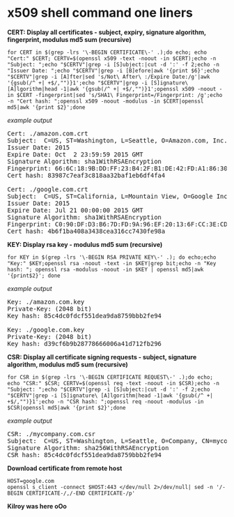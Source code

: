 # x509 shell command one liners

**CERT: Display all certificates - subject, expiry, signature algorithm, fingerprint, modulus md5 sum (recursive)**

```
for CERT in $(grep -lrs '\-BEGIN CERTIFICATE\-' .);do echo; echo "Cert:" $CERT; CERTV=$(openssl x509 -text -noout -in $CERT);echo -n "Subject: ";echo "$CERTV"|grep -i [S]ubject:|cut -d ':' -f 2;echo -n "Issuer Date: ";echo "$CERTV"|grep -i [B]efore|awk '{print $6}';echo "$CERTV"|grep -i [A]fter|sed 's/Not\ After\ :/Expire Date:/g'|awk '{gsub(/^ +| +$/,"")}1';echo "$CERTV"|grep -i [S]ignature\ [A]lgorithm|head -1|awk '{gsub(/^ +| +$/,"")}1';openssl x509 -noout -in $CERT -fingerprint|sed 's/SHA1\ Fingerprint=/Fingerprint: /g';echo -n "Cert hash: ";openssl x509 -noout -modulus -in $CERT|openssl md5|awk '{print $2}';done
```

*example output*
<pre>
Cert: ./amazon.com.crt
Subject:  C=US, ST=Washington, L=Seattle, O=Amazon.com, Inc., CN=www.amazon.com
Issuer Date: 2015
Expire Date: Oct  2 23:59:59 2015 GMT
Signature Algorithm: sha1WithRSAEncryption
Fingerprint: 66:6C:18:9B:DD:FF:23:B4:2F:B1:DE:42:FD:A1:86:30:36:D5:70:6D
Cert hash: 83987c7eaf3c818aa32baf1eb6df4fa4

Cert: ./google.com.crt
Subject:  C=US, ST=California, L=Mountain View, O=Google Inc, CN=*.google.com
Issuer Date: 2015
Expire Date: Jul 21 00:00:00 2015 GMT
Signature Algorithm: sha1WithRSAEncryption
Fingerprint: C0:90:DF:D3:B6:7D:FD:9A:96:EF:20:13:6F:CC:3E:CD:D1:60:A5:45
Cert hash: 4b6f1ba408a3438cea316cc7430fe98a
</pre>

**KEY: Display rsa key - modulus md5 sum (recursive)**

```
for KEY in $(grep -lrs '\-BEGIN RSA PRIVATE KEY\-' .); do echo;echo "Key:" $KEY;openssl rsa -noout -text -in $KEY|grep bit;echo -n "Key hash: "; openssl rsa -modulus -noout -in $KEY | openssl md5|awk '{print$2}'; done
```

*example output*
<pre>
Key: ./amazon.com.key
Private-Key: (2048 bit)
Key hash: 85c4dc0fdcf551dea9da8759bbb2fe94

Key: ./google.com.key
Private-Key: (2048 bit)
Key hash: d39cf6b9b28778666006a41d712fb296
</pre>

**CSR: Display all certificate signing requests - subject, signature algorithm, modulus md5 sum (recursive)**

```
for CSR in $(grep -lrs '\-BEGIN CERTIFICATE REQUEST\-' .);do echo; echo "CSR:" $CSR; CERTV=$(openssl req -text -noout -in $CSR);echo -n "Subject: ";echo "$CERTV"|grep -i [S]ubject:|cut -d ':' -f 2;echo "$CERTV"|grep -i [S]ignature\ [A]lgorithm|head -1|awk '{gsub(/^ +| +$/,"")}1';echo -n "CSR hash: ";openssl req -noout -modulus -in $CSR|openssl md5|awk '{print $2}';done
```


*example output*
<pre>
CSR: ./mycompany.com.csr
Subject:  C=US, ST=Washington, L=Seattle, O=Company, CN=mycompany.com
Signature Algorithm: sha256WithRSAEncryption
CSR hash: 85c4dc0fdcf551dea9da8759bbb2fe94
</pre>

**Download certificate from remote host**

```
HOST=google.com
openssl s_client -connect $HOST:443 </dev/null 2>/dev/null| sed -n '/-BEGIN CERTIFICATE-/,/-END CERTIFICATE-/p'
```


**Kilroy was here oOo**

